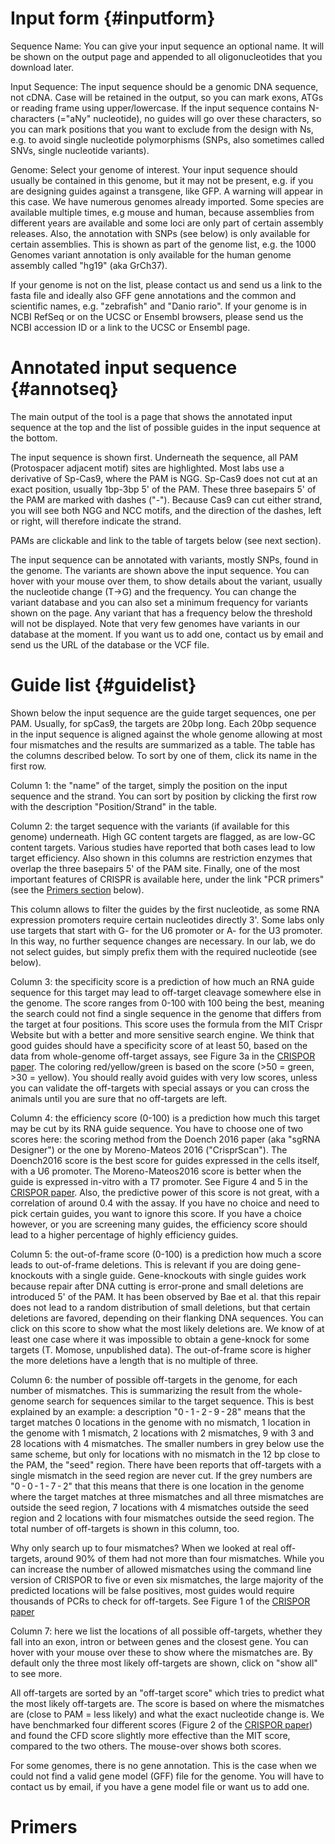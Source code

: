 Input form {#inputform}
==========

Sequence Name: You can give your input sequence an optional name. It will be shown on the output page and appended to all oligonucleotides that you download later. 

Input Sequence: The input sequence should be a genomic DNA sequence, not cDNA. Case will be retained in the output, so you can mark exons, ATGs or reading frame using upper/lowercase. If the input sequence contains N-characters (="aNy" nucleotide), no guides will go over these characters, so you can mark positions that you want to exclude from the design with Ns, e.g. to avoid single nucleotide polymorphisms (SNPs, also sometimes called SNVs, single nucleotide variants).

Genome: Select your genome of interest. Your input sequence should usually be contained in this genome, but it may not be present, e.g. if you are designing guides against a transgene, like GFP. A warning will appear in this case. We have numerous genomes already imported. Some species are available multiple times, e.g mouse and human, because assemblies from different years are available and some loci are only part of certain assembly releases. Also, the annotation with SNPs (see below) is only available for certain assemblies. This is shown as part of the genome list, e.g. the 1000 Genomes variant annotation is only available for the human genome assembly called "hg19" (aka GrCh37).

If your genome is not on the list, please contact us and send us a link to the fasta file and ideally also GFF gene annotations and the common and scientific names, e.g. "zebrafish" and "Danio rario". If your genome is in NCBI RefSeq or on the UCSC or Ensembl browsers, please send us the NCBI accession ID or a link to the UCSC or Ensembl page.

Annotated input sequence {#annotseq}
========================

The main output of the tool is a page that shows the annotated input sequence at the top and the list of possible guides in the input sequence at the bottom. 

The input sequence is shown first. Underneath the sequence, all PAM (Protospacer adjacent motif) sites are highlighted. Most labs use a derivative of Sp-Cas9, where the PAM is NGG. Sp-Cas9 does not cut at an exact position, usually 1bp-3bp 5' of the PAM. These three basepairs 5' of the PAM are marked with dashes ("-"). Because Cas9 can cut either strand, you will see both NGG and NCC motifs, and the direction of the dashes, left or right, will therefore indicate the strand.

PAMs are clickable and link to the table of targets below (see next section).

The input sequence can be annotated with variants, mostly SNPs, found in the genome. The variants are shown above the input sequence. You can hover with your mouse over them, to show details about the variant, usually the nucleotide change (T->G) and the frequency. You can change the variant database and you can also set a minimum frequency for variants shown on the page. Any variant that has a frequency below the threshold will not be displayed. Note that very few genomes have variants in our database at the moment. If you want us to add one, contact us by email and send us the URL of the database or the VCF file.

Guide list {#guidelist}
==========

Shown below the input sequence are the guide target sequences, one per PAM. Usually, for spCas9, the targets are 20bp long. Each 20bp sequence in the input sequence is aligned against the whole genome allowing at most four mismatches and the results are summarized as a table. The table has the columns described below. To sort by one of them, click its name in the first row.

Column 1: the "name" of the target, simply the position on the input sequence and the strand. You can sort by position by clicking the first row with the description "Position/Strand" in the table.

Column 2: the target sequence with the variants (if available for this genome) underneath. High GC content targets are flagged, as are low-GC content targets. Various studies have reported that both cases lead to low target efficiency. Also shown in this columns are restriction enzymes that overlap the three basepairs 5' of the PAM site. Finally, one of the most important features of CRISPR is available here, under the link "PCR primers" (see the [Primers section](#primers) below). 

This column allows to filter the guides by the first nucleotide, as some RNA expression promoters require certain nucleotides directly 3'. Some labs only use targets that start with G- for the U6 promoter or A- for the U3 promoter. In this way, no further sequence changes are necessary. In our lab, we do not select guides, but simply prefix them with the required nucleotide (see below).

Column 3: the specificity score is a prediction of how much an RNA guide sequence for this target may lead to off-target cleavage somewhere else in the genome. The score ranges from 0-100 with 100 being the best, meaning the search could not find a single sequence in the genome that differs from the target at four positions. This score uses the formula from the MIT Crispr Website but with a better and more sensitive search engine. We think that good guides should have a specificity score of at least 50, based on the data from whole-genome off-target assays, see Figure 3a in the [CRISPOR paper](http://genomebiology.biomedcentral.com/articles/10.1186/s13059-016-1012-2). The coloring red/yellow/green is based on the score (>50 = green, >30 = yellow). You should really avoid guides with very low scores, unless you can validate the off-targets with special assays or you can cross the animals until you are sure that no off-targets are left. 

Column 4: the efficiency score (0-100) is a prediction how much this target may be cut by its RNA guide sequence. You have to choose one of two scores here: the scoring method from the Doench 2016 paper (aka "sgRNA Designer") or the one by Moreno-Mateos 2016 ("CrisprScan"). The Doench2016 score is the best score for guides expressed in the cells itself, with a U6 promoter. The Moreno-Mateos2016 score is better when the guide is expressed in-vitro with a T7 promoter. See Figure 4 and 5 in the [CRISPOR paper](http://genomebiology.biomedcentral.com/articles/10.1186/s13059-016-1012-2). Also, the predictive power of this score is not great, with a correlation of around 0.4 with the assay. If you have no choice and need to pick certain guides, you want to ignore this score. If you have a choice however, or you are screening many guides, the efficiency score should lead to a higher percentage of highly efficiency guides.

Column 5: the out-of-frame score (0-100) is a prediction how much a score leads to out-of-frame deletions. This is relevant if you are doing gene-knockouts with a single guide. Gene-knockouts with single guides work because repair after DNA cutting is error-prone and small deletions are introduced 5' of the PAM. It has been observed by Bae et al. that this repair does not lead to a random distribution of small deletions, but that certain deletions are favored, depending on their flanking DNA sequences. You can click on this score to show what the most likely deletions are. We know of at least one case where it was impossible to obtain a gene-knock for some targets (T. Momose, unpublished data). The out-of-frame score is higher the more deletions have a length that is no multiple of three.

Column 6: the number of possible off-targets in the genome, for each number of mismatches. This is summarizing the result from the whole-genome search for sequences similar to the target sequence. This is best explained by an example: a description "0 - 1 - 2 - 9 - 28" means that the target matches 0 locations in the genome with no mismatch, 1 location in the genome with 1 mismatch, 2 locations with 2 mismatches, 9 with 3 and 28 locations with 4 mismatches. The smaller numbers in grey below use the same scheme, but only for locations with no mismatch in the 12 bp close to the PAM, the "seed" region. There have been reports that off-targets with a single mismatch in the seed region are never cut. If the grey numbers are "0 - 0 - 1 - 7 - 2" that this means that there is one location in the genome where the target matches at three mismatches and all three mismatches are outside the seed region, 7 locations with 4 mismatches outside the seed region and 2 locations with four mismatches outside the seed region. The total number of off-targets is shown in this column, too.

Why only search up to four mismatches? When we looked at real off-targets, around 90% of them had not more than four mismatches. While you can increase the number of allowed mismatches using the command line version of CRISPOR to five or even six mismatches, the large majority of the predicted locations will be false positives, most guides would require thousands of PCRs to check for off-targets. See Figure 1 of the [CRISPOR paper](http://genomebiology.biomedcentral.com/articles/10.1186/s13059-016-1012-2)

Column 7: here we list the locations of all possible off-targets, whether they fall into an exon, intron or between genes and the closest gene. You can hover with your mouse over these to show where the mismatches are. By default only the three most likely off-targets are shown, click on "show all" to see more.

All off-targets are sorted by an "off-target score" which tries to predict what the most likely off-targets are. The score is based on where the mismatches are (close to PAM = less likely) and what the exact nucleotide change is. We have benchmarked four different scores (Figure 2 of the [CRISPOR paper](http://genomebiology.biomedcentral.com/articles/10.1186/s13059-016-1012-2)) and found the CFD score slightly more effective than the MIT score, compared to the two others. The mouse-over shows both scores.

For some genomes, there is no gene annotation. This is the case when we could not find a valid gene model (GFF) file for the genome. You will have to contact us by email, if you have a gene model file or want us to add one.


Primers
=======
